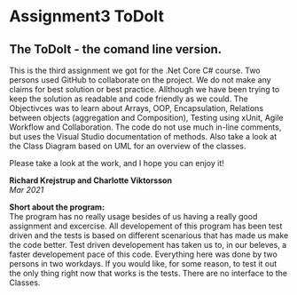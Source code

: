 # Assignment3 ToDoIt
## The ToDoIt - the comand line version.

This is the third assignment we got for the .Net Core C# course.
Two persons used GitHub to collaborate on the project. We do not make any claims for best solution or best practice. Allthough we have been trying to keep the solution as readable and code friendly as we could.
The Objectivces was to learn about Arrays, OOP, Encapsulation, Relations between objects (aggregation and Composition), Testing using xUnit, Agile Workflow and Collaboration.
The code do not use much in-line comments, but uses the Visual Studio documentation of methods.
Also take a look at the Class Diagram based on UML for an overview of the classes.

Please take a look at the work, and I hope you can enjoy it!

**Richard Krejstrup and Charlotte Viktorsson**
<br>
*Mar 2021*


**Short about the program:**<br>
The program has no really usage besides of us having a really good assignment and excercise. All developement of this program has been test driven and the tests is based on different scenarious that has made us make the code better. Test driven developement has taken us to, in our beleves, a faster developement pace of this code. Everything here was done by two persons in two workdays. If you would like, for some reason, to test it out the only thing right now that works is the tests. There are no interface to the Classes.
